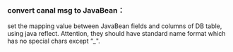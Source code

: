 ### convert canal msg to JavaBean：
set the mapping value between JavaBean fields and columns of DB table, using java reflect.
Attention, they should have standard name format which has no special chars except “_".
